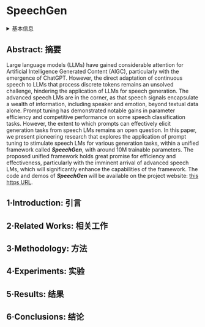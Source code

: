 # SpeechGen

<details>
<summary>基本信息</summary>

- 标题: "SpeechGen: Unlocking the Generative Power of Speech Language Models with Prompts"
- 作者:
  - 01 Haibin Wu,
  - 02 Kai-Wei Chang,
  - 03 Yuan-Kuei Wu,
  - 04 Hung-yi Lee
- 链接:
  - [ArXiv](https://arxiv.org/abs/2306.02207)
  - [Publication]
  - [Github](https://github.com/ga642381/SpeechGen)
  - [Demo](https://ga642381.github.io/SpeechPrompt/speechgen)
- 文件:
  - [ArXiv](../_PDF/2306.02207v3__SpeechGen__Unlocking_the_Generative_Power_of_Speech_Language_Models_with_Prompts.pdf)
  - [Publication] #TODO

</details>

## Abstract: 摘要

Large language models (LLMs) have gained considerable attention for Artificial Intelligence Generated Content (AIGC), particularly with the emergence of ChatGPT.
However, the direct adaptation of continuous speech to LLMs that process discrete tokens remains an unsolved challenge, hindering the application of LLMs for speech generation.
The advanced speech LMs are in the corner, as that speech signals encapsulate a wealth of information, including speaker and emotion, beyond textual data alone.
Prompt tuning has demonstrated notable gains in parameter efficiency and competitive performance on some speech classification tasks.
However, the extent to which prompts can effectively elicit generation tasks from speech LMs remains an open question.
In this paper, we present pioneering research that explores the application of prompt tuning to stimulate speech LMs for various generation tasks, within a unified framework called ***SpeechGen***, with around 10M trainable parameters.
The proposed unified framework holds great promise for efficiency and effectiveness, particularly with the imminent arrival of advanced speech LMs, which will significantly enhance the capabilities of the framework.
The code and demos of ***SpeechGen*** will be available on the project website: [this https URL](https://ga642381.github.io/SpeechPrompt/speechgen).

## 1·Introduction: 引言

## 2·Related Works: 相关工作

## 3·Methodology: 方法

## 4·Experiments: 实验

## 5·Results: 结果

## 6·Conclusions: 结论
